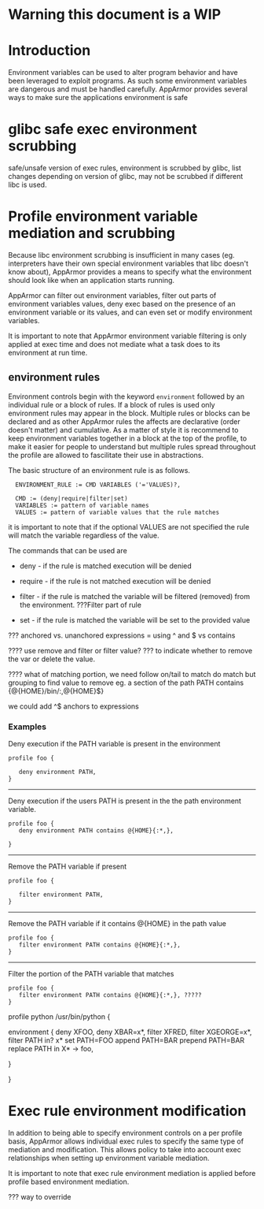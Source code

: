 # Warning this document is a WIP

# Introduction

Environment variables can be used to alter program behavior and have been leveraged to exploit programs. As such some environment variables are dangerous and must be handled carefully. AppArmor provides several ways to make sure the applications environment is safe

# glibc safe exec environment scrubbing

safe/unsafe version of exec rules, environment is scrubbed by glibc, list changes depending on version of glibc, may not be scrubbed if different libc is used.

# Profile environment variable mediation and scrubbing

Because libc environment scrubbing is insufficient in many cases (eg. interpreters have their own special environment variables that libc doesn't know about), AppArmor provides a means to specify what the environment should look like when an application starts running.

AppArmor can filter out environment variables, filter out parts of environment variables values, deny exec based on the presence of an environment variable or its values, and can even set or modify environment variables.

It is important to note that AppArmor environment variable filtering is only applied at exec time and does not mediate what a task does to its environment at run time.

## environment rules

Environment controls begin with the keyword ```environment``` followed by an individual rule or a block of rules. If a block of rules is used only environment rules may appear in the block. Multiple rules or blocks can be declared and as other AppArmor rules the affects are declarative (order doesn't matter) and cumulative. As a matter of style it is recommend to keep environment variables together in a block at the top of the profile, to make it easier for people to understand but multiple rules spread throughout the profile are allowed to fascilitate their use in abstractions.

The basic structure of an environment rule is as follows.

 ```
   ENVIRONMENT_RULE := CMD VARIABLES ('='VALUES)?,

   CMD := (deny|require|filter|set)
   VARIABLES := pattern of variable names
   VALUES := pattern of variable values that the rule matches
 ```

it is important to note that if the optional VALUES are not specified the rule will match the variable regardless of the value.

The commands that can be used are

- deny - if the rule is matched execution will be denied
- require - if the rule is not matched execution will be denied
- filter - if the rule is matched the variable will be filtered (removed) from the environment. ???Filter part of rule

- set - if the rule is matched the variable will be set to the provided value

??? anchored vs. unanchored expressions
= using ^ and $ vs contains


???? use remove and filter or filter value? ??? to indicate whether to remove the var or delete the value.

???? what of matching portion, we need follow on/tail to match do match but grouping to find value to remove
eg. a section of the path
  PATH contains {@{HOME}/bin/:,@{HOME}$}

we could add ^$ anchors to expressions




### Examples

Deny execution if the PATH variable is present in the environment

```
profile foo {

   deny environment PATH,
}
```

---

Deny execution if the users PATH is present in the the path environment variable.

```
profile foo {
   deny environment PATH contains @{HOME}{:*,},

}
```

---

Remove the PATH variable if present

```
profile foo {

   filter environment PATH,
}
```

---

Remove the PATH variable if it contains @{HOME} in the path value

```
profile foo {
   filter environment PATH contains @{HOME}{:*,},
}
```

---

Filter the portion of the PATH variable that matches

```
profile foo {
   filter environment PATH contains @{HOME}{:*,}, ?????
}
```



profile python /usr/bin/python {

  environment {
       deny XFOO,
       deny XBAR=x*,
       filter XFRED,
       filter XGEORGE=x*,
       filter PATH in? x*
       set PATH=FOO
       append PATH=BAR
       prepend PATH=BAR
       replace PATH in X* -> foo,

  }

}

# Exec rule environment modification

In addition to being able to specify environment controls on a per profile basis, AppArmor allows individual exec rules to specify the same type of mediation and modification. This allows policy to take into account exec relationships when setting up environment variable mediation.

It is important to note that exec rule environment mediation is applied before profile based environment mediation.

??? way to override


